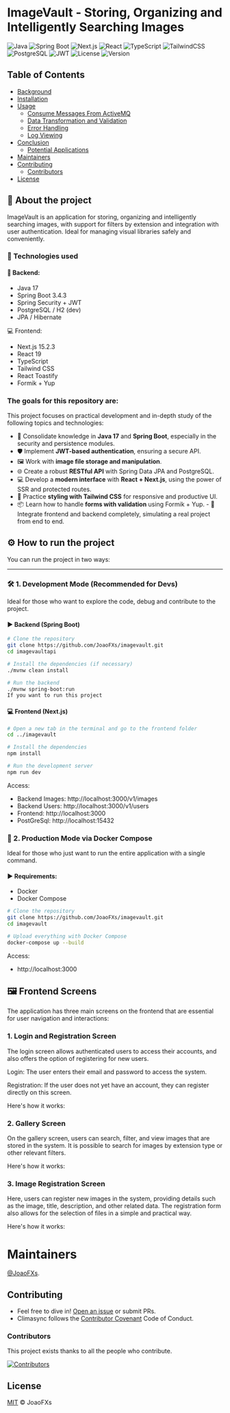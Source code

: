 # ImageVault - Storing, Organizing and Intelligently Searching Images
![Java](https://img.shields.io/badge/Java-17-blue.svg)
![Spring Boot](https://img.shields.io/badge/Spring_Boot-3.4.3-brightgreen.svg)
![Next.js](https://img.shields.io/badge/Next.js-15.2.3-black?logo=next.js)
![React](https://img.shields.io/badge/React-19.0.0-blue?logo=react)
![TypeScript](https://img.shields.io/badge/TypeScript-5.8.2-3178c6.svg?logo=typescript)
![TailwindCSS](https://img.shields.io/badge/Tailwind_CSS-3.4.17-38B2AC.svg?logo=tailwindcss)
![PostgreSQL](https://img.shields.io/badge/PostgreSQL-15-blue.svg?logo=postgresql)
![JWT](https://img.shields.io/badge/JWT-Secured-orange?logo=jsonwebtokens)
![License](https://img.shields.io/github/license/JoaoFXs/LICENSE)
![Version](https://img.shields.io/badge/Version-0.0.1--SNAPSHOT-informational)

## Table of Contents

- [Background](#background)
- [Installation](#installation)
- [Usage](#usage)
  - [Consume Messages From ActiveMQ](#consume-messages-from-activemq)
  - [Data Transformation and Validation](#data-transformation-and-validation)
  - [Error Handling](#error-handling)
  - [Log Viewing](#log-viewing)
- [Conclusion](#conclusion)
  - [Potential Applications](#potential-applications)
- [Maintainers](#maintainers)
- [Contributing](#contributing)
	- [Contributors](#contributors)
- [License](#license)

## 📌 About the project

ImageVault is an application for storing, organizing and intelligently searching images, with support for filters by extension and integration with user authentication. Ideal for managing visual libraries safely and conveniently.

### 🚀 Technologies used 
#### 🔧 Backend:
- Java 17
- Spring Boot 3.4.3
- Spring Security + JWT
- PostgreSQL / H2 (dev)
- JPA / Hibernate

💻 Frontend:
- Next.js 15.2.3
- React 19
- TypeScript
- Tailwind CSS
- React Toastify
- Formik + Yup
### The goals for this repository are:

This project focuses on practical development and in-depth study of the following topics and technologies:

- 🧠 Consolidate knowledge in **Java 17** and **Spring Boot**, especially in the security and persistence modules.
- 🛡️ Implement **JWT-based authentication**, ensuring a secure API.
- 🖼️ Work with **image file storage and manipulation**.
- 🌐 Create a robust **RESTful API** with Spring Data JPA and PostgreSQL.
- 💻 Develop a **modern interface** with **React + Next.js**, using the power of SSR and protected routes.
- 🎨 Practice **styling with Tailwind CSS** for responsive and productive UI.
- 📦 Learn how to handle **forms with validation** using Formik + Yup. - 🔄 Integrate frontend and backend completely, simulating a real project from end to end.



## ⚙️ How to run the project

You can run the project in two ways:

---

### 🛠️ 1. Development Mode (Recommended for Devs)

Ideal for those who want to explore the code, debug and contribute to the project.

#### ▶️ Backend (Spring Boot)

```bash
# Clone the repository
git clone https://github.com/JoaoFXs/imagevault.git
cd imagevaultapi

# Install the dependencies (if necessary)
./mvnw clean install

# Run the backend
./mvnw spring-boot:run
If you want to run this project 
```
#### 💻 Frontend (Next.js)
```bash
# Open a new tab in the terminal and go to the frontend folder
cd ../imagevault

# Install the dependencies
npm install

# Run the development server
npm run dev
```
Access:

-  Backend Images: http://localhost:3000/v1/images
-  Backend Users: http://localhost:3000/v1/users
-  Frontend:  http://localhost:3000
-  PostGreSql: http://localhost:15432
### 🐳 2. Production Mode via Docker Compose
Ideal for those who just want to run the entire application with a single command.

#### ▶️ Requirements:
- Docker
- Docker Compose

```bash
# Clone the repository
git clone https://github.com/JoaoFXs/imagevault.git
cd imagevault

# Upload everything with Docker Compose
docker-compose up --build
```
Access:

-  http://localhost:3000

## 🖼️ Frontend Screens
The application has three main screens on the frontend that are essential for user navigation and interactions:

### 1. Login and Registration Screen
The login screen allows authenticated users to access their accounts, and also offers the option of registering for new users.

Login: The user enters their email and password to access the system.

Registration: If the user does not yet have an account, they can register directly on this screen.

Here's how it works:

### 2. Gallery Screen
On the gallery screen, users can search, filter, and view images that are stored in the system. It is possible to search for images by extension type or other relevant filters.

Here's how it works:

### 3. Image Registration Screen
Here, users can register new images in the system, providing details such as the image, title, description, and other related data. The registration form also allows for the selection of files in a simple and practical way.

Here's how it works:



# Maintainers

[@JoaoFXs](https://github.com/JoaoFXs).

## Contributing

- Feel free to dive in! [Open an issue](https://github.com/JoaoFXs/climasync/issues) or submit PRs.
- Climasync follows the [Contributor Covenant](http://contributor-covenant.org/version/1/3/0/) Code of Conduct.

### Contributors

This project exists thanks to all the people who contribute.

[![Contributors](https://contributors-img.web.app/image?repo=JoaoFXs/climasync)](https://github.com/JoaoFXs/climasync/graphs/contributors)



## License

[MIT](LICENSE) © JoaoFXs